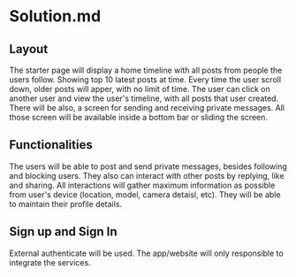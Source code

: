 # Solution.md

## Layout
The starter page will display a home timeline with all posts from people the users follow. Showing top 10 latest posts at time. Every time the user scroll down, older posts will apper, with no limit of time.
The user can click on another user and view the user's timeline, with all posts that user created.
There will be also, a screen for sending and receiving private messages.
All those screen will be available inside a bottom bar or sliding the screen.

## Functionalities
The users will be able to post and send private messages, besides following and blocking users. They also can interact with other posts by replying, like and sharing. All interactions will gather maximum information as possible from user's device (location, model, camera detaisl, etc). They will be able to maintain their profile details.

## Sign up and Sign In
External authenticate will be used. The app/website will only responsible to integrate the services. 
